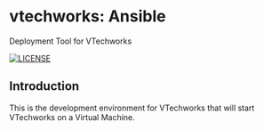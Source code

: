 # vtechworks: Ansible

Deployment Tool for VTechworks

[![LICENSE](https://img.shields.io/badge/license-MIT-blue.svg?style=flat-square)](./LICENSE)

## Introduction

This is the development environment for VTechworks that will start VTechworks on a Virtual Machine. 
